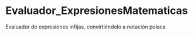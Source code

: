 # Evaluador_ExpresionesMatematicas
Evaluador de expresiones infijas, convirtiéndolo a notación polaca
